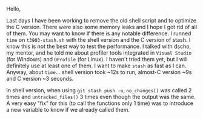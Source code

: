 Hello,

Last days I have been working to remove the old shell script and to optimize the C version. There were also some memory leaks and I hope I got rid of all of them. You may want to know if there is any notable difference. I runned `time` on `t3903-stash.sh` with the shell version and the C version of stash. I know this is not the best way to test the performance. I talked with dscho, my mentor, and he told me about profiler tools integrated in `Visual Studio` (for Windows) and `OProfile` (for Linux). I haven't tried them yet, but I will definitely use at least one of them. I want to make `stash` as fast as I can. Anyway, about `time`... shell version took ~12s to run, almost-C version ~9s and C version ~3 seconds.

In shell version, when using `git stash push -u`, `no_changes()` was called 2 times and `untracked_files()` 3 times even though the output was the same. A very easy "fix" for this (to call the functions only 1 time) was to introduce a new variable to know if we already called them.